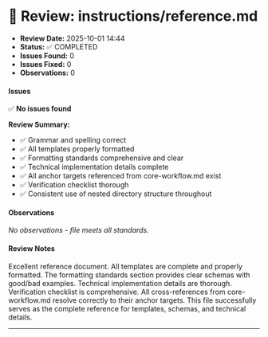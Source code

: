 # 📄 Review: instructions/reference.md

- **Review Date:** 2025-10-01 14:44
- **Status:** ✅ COMPLETED
- **Issues Found:** 0
- **Issues Fixed:** 0
- **Observations:** 0

#### Issues

✅ **No issues found**

**Review Summary:**

- ✅ Grammar and spelling correct
- ✅ All templates properly formatted
- ✅ Formatting standards comprehensive and clear
- ✅ Technical implementation details complete
- ✅ All anchor targets referenced from core-workflow.md exist
- ✅ Verification checklist thorough
- ✅ Consistent use of nested directory structure throughout

#### Observations

_No observations - file meets all standards._

#### Review Notes

Excellent reference document. All templates are complete and properly formatted. The formatting standards section provides clear schemas with good/bad examples. Technical implementation details are thorough. Verification checklist is comprehensive. All cross-references from core-workflow.md resolve correctly to their anchor targets. This file successfully serves as the complete reference for templates, schemas, and technical details.

---
